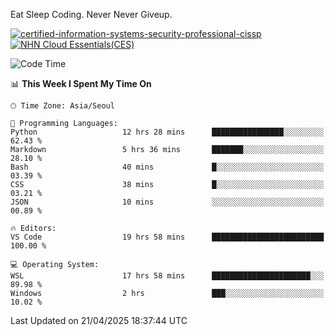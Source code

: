 Eat Sleep Coding.
Never Never Giveup.

[![certified-information-systems-security-professional-cissp](https://github.com/user-attachments/assets/d259884f-7f9a-4d80-a663-6968ead7464a)](https://www.credly.com/badges/f394a010-85a0-450b-9136-8043af01d71c/public_url)
[![NHN Cloud Essentials(CES)](https://github.com/user-attachments/assets/f405dcae-c923-424d-927f-e993bac10fa9)](https://www.nhncloud.com/kr/edu/certification/search)


<!--START_SECTION:waka-->
![Code Time](http://img.shields.io/badge/Code%20Time-4%2C115%20hrs%2020%20mins-blue)

📊 **This Week I Spent My Time On** 

```text
🕑︎ Time Zone: Asia/Seoul

💬 Programming Languages: 
Python                   12 hrs 28 mins      ████████████████░░░░░░░░░   62.43 % 
Markdown                 5 hrs 36 mins       ███████░░░░░░░░░░░░░░░░░░   28.10 % 
Bash                     40 mins             █░░░░░░░░░░░░░░░░░░░░░░░░   03.39 % 
CSS                      38 mins             █░░░░░░░░░░░░░░░░░░░░░░░░   03.21 % 
JSON                     10 mins             ░░░░░░░░░░░░░░░░░░░░░░░░░   00.89 % 

🔥 Editors: 
VS Code                  19 hrs 58 mins      █████████████████████████   100.00 % 

💻 Operating System: 
WSL                      17 hrs 58 mins      ██████████████████████░░░   89.98 % 
Windows                  2 hrs               ███░░░░░░░░░░░░░░░░░░░░░░   10.02 % 
```


 Last Updated on 21/04/2025 18:37:44 UTC
<!--END_SECTION:waka-->
